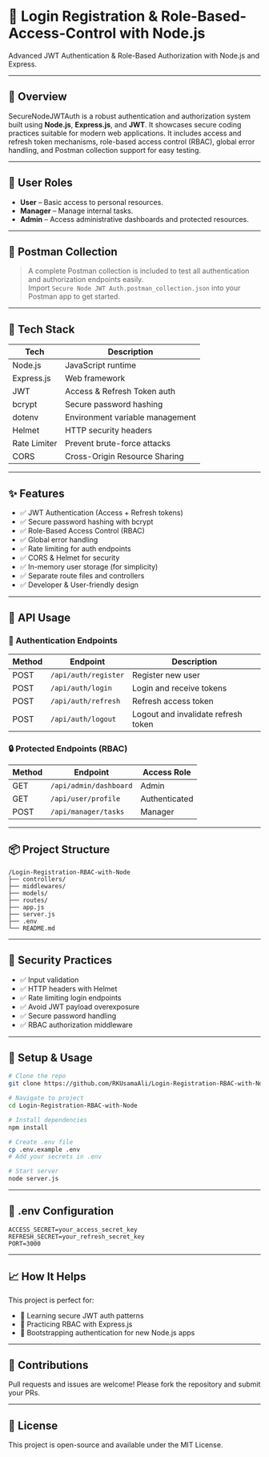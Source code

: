 # 🔐 Login Registration & Role-Based-Access-Control with Node.js

Advanced JWT Authentication & Role-Based Authorization with Node.js and Express.

---

## 📌 Overview

SecureNodeJWTAuth is a robust authentication and authorization system built using **Node.js**, **Express.js**, and **JWT**. It showcases secure coding practices suitable for modern web applications. It includes access and refresh token mechanisms, role-based access control (RBAC), global error handling, and Postman collection support for easy testing.

---

## 👤 User Roles

- **User** – Basic access to personal resources.
- **Manager** – Manage internal tasks.
- **Admin** – Access administrative dashboards and protected resources.

---

## 🧪 Postman Collection

> A complete Postman collection is included to test all authentication and authorization endpoints easily.  
> Import `Secure Node JWT Auth.postman_collection.json` into your Postman app to get started.

---

## 🧰 Tech Stack

| Tech          | Description                     |
|---------------|---------------------------------|
| Node.js       | JavaScript runtime              |
| Express.js    | Web framework                   |
| JWT           | Access & Refresh Token auth     |
| bcrypt        | Secure password hashing         |
| dotenv        | Environment variable management |
| Helmet        | HTTP security headers           |
| Rate Limiter  | Prevent brute-force attacks     |
| CORS          | Cross-Origin Resource Sharing   |

---

## ✨ Features

- ✅ JWT Authentication (Access + Refresh tokens)
- ✅ Secure password hashing with bcrypt
- ✅ Role-Based Access Control (RBAC)
- ✅ Global error handling
- ✅ Rate limiting for auth endpoints
- ✅ CORS & Helmet for security
- ✅ In-memory user storage (for simplicity)
- ✅ Separate route files and controllers
- ✅ Developer & User-friendly design

---

## 🚀 API Usage

### 🔐 Authentication Endpoints

| Method | Endpoint           | Description             |
|--------|--------------------|-------------------------|
| POST   | `/api/auth/register` | Register new user      |
| POST   | `/api/auth/login`    | Login and receive tokens |
| POST   | `/api/auth/refresh`  | Refresh access token   |
| POST   | `/api/auth/logout`   | Logout and invalidate refresh token |

### 🔒 Protected Endpoints (RBAC)

| Method | Endpoint                | Access Role  |
|--------|-------------------------|--------------|
| GET    | `/api/admin/dashboard`  | Admin        |
| GET    | `/api/user/profile`     | Authenticated|
| POST   | `/api/manager/tasks`    | Manager      |

---

## 📦 Project Structure

```
/Login-Registration-RBAC-with-Node
├── controllers/
├── middlewares/
├── models/
├── routes/
├── app.js
├── server.js
├── .env
└── README.md
```

---

## 🔐 Security Practices

- ✅ Input validation
- ✅ HTTP headers with Helmet
- ✅ Rate limiting login endpoints
- ✅ Avoid JWT payload overexposure
- ✅ Secure password handling
- ✅ RBAC authorization middleware

---

## 🧱 Setup & Usage

```bash
# Clone the repo
git clone https://github.com/RKUsamaAli/Login-Registration-RBAC-with-Node.js.git

# Navigate to project
cd Login-Registration-RBAC-with-Node

# Install dependencies
npm install

# Create .env file
cp .env.example .env
# Add your secrets in .env

# Start server
node server.js
```

---

## 🔑 .env Configuration

```env
ACCESS_SECRET=your_access_secret_key
REFRESH_SECRET=your_refresh_secret_key
PORT=3000
```

---

## 📈 How It Helps

This project is perfect for:

- 🔐 Learning secure JWT auth patterns
- 🧪 Practicing RBAC with Express.js
- 🚀 Bootstrapping authentication for new Node.js apps

---

## 📮 Contributions

Pull requests and issues are welcome! Please fork the repository and submit your PRs.

---

## 📄 License

This project is open-source and available under the MIT License.
